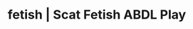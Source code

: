 ---
categories:
- Gender-Fluid
- Roleplay Fantasies
- Nerdy Seduction
- Mindful Kink
- Ethical Porn
image: /assets/images/1747714217452.jpg
layout: post
schema:
  description: Premium adult content featuring ABDL Play, Scat Fetish. High-quality
    images with provocative themes.
  keywords:
  - Mindful Kink
  - ABDL Play
  - Gothic Erotica
  - Sapphic Desires
  - Lingerie Art
  - Erotic Audiobooks
  - Scat Fetish
  name: 1747714217452 | ABDL Play Scat Fetish
  type: VisualArtwork
seo:
  description: Featured content with artistic ABDL Play, Scat Fetish. HD images available.
  keywords: ABDL Play, Scat Fetish
  og_image: /assets/images/1747714217452.jpg
  schema_type: VisualArtwork
tags:
- '#fetish'
- ABDL Play
- Scat Fetish
title: fetish | Scat Fetish ABDL Play
---